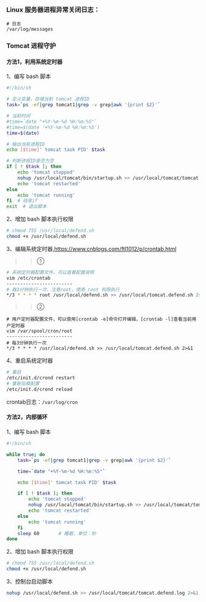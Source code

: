### Linux 服务器进程异常关闭日志：
```
# 日志
/var/log/messages
```

### Tomcat 进程守护
#### 方法1，利用系统定时器
1、编写 bash 脚本
```bash
#!/bin/sh

# 定义变量，存储当前 tomcat 进程ID
task=`ps -ef|grep tomcat1|grep -v grep|awk '{print $2}'`

# 当前时间
#time=`date "+%Y-%m-%d %H:%m:%S"`
#time=$(date '+%Y-%m-%d %H:%m:%S')
time=$(date)

# 输出当前进程ID
echo [$time]' tomcat task PID' $task

# 判断进程ID是否为空
if [ ! $task ]; then
    echo 'tomcat stopped'
    nohup /usr/local/tomcat/bin/startup.sh >> /usr/local/tomcat/tomcat.defend.log 2>&1 &
    echo 'tomcat restarted'
else
    echo 'tomcat running'
fi  # 结束if
exit  # 退出脚本
```
2、增加 bash 脚本执行权限
```bash
# chmod 755 /usr/local/defend.sh
chmod +x /usr/local/defend.sh
```

3、编辑系统定时器,https://www.cnblogs.com/ftl1012/p/crontab.html
>>①
```bash
# 系统定时器配置文件，可以查看配置说明
vim /etc/crontab
------------------------
# 每3分钟执行一次，注意root，使用 root 权限执行
*/3 * * * * root /usr/local/defend.sh >> /usr/local/tomcat.defend.sh 2>&1
```
>>②
```
# 用户定时器配置文件，可以使用[crontab -e]命令打开编辑，[crontab -l]查看当前用户定时器
vim /var/spool/cron/root
------------------------
# 每3分钟执行一次
*/3 * * * * /usr/local/defend.sh >> /usr/local/tomcat.defend.sh 2>&1
```

4、重启系统定时器
```bash
# 重启
/etc/init.d/crond restart
# 重新加载配置
/etc/init.d/crond reload
```
crontab日志：`/var/log/cron`

#### 方法2，内部循环
1、编写 bash 脚本
```bash
#!/bin/sh

while true; do
    task=`ps -ef|grep tomcat1|grep -v grep|awk '{print $2}'`

    time=`date "+%Y-%m-%d %H:%m:%S"`

    echo [$time]' tomcat task PID' $task

    if [ ! $task ]; then
        echo 'tomcat stopped'
        nohup /usr/local/tomcat/bin/startup.sh >> /usr/local/tomcat/tomcat.defend.log 2>&1 &
        echo 'tomcat restarted'
    else
        echo 'tomcat running'
    fi
    sleep 60       # 睡眠，单位：秒
done
```
2、增加 bash 脚本执行权限
```bash
# chmod 755 /usr/local/defend.sh
chmod +x /usr/local/defend.sh
```
3、控制台启动脚本
```bash
nohup /usr/local/defend.sh >> /usr/local/tomcat/tomcat.defend.log 2>&1 &
```
